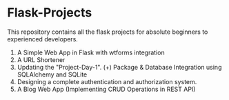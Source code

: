 # Flask-Projects
This repository contains all the flask projects for absolute beginners to experienced developers.

1. A Simple Web App in Flask with wtforms integration
2. A URL Shortener
3. Updating the "Project-Day-1". (+) Package & Database Integration using SQLAlchemy and SQLite
4. Designing a complete authentication and authorization system.
5. A Blog Web App (Implementing CRUD Operations in REST API)
